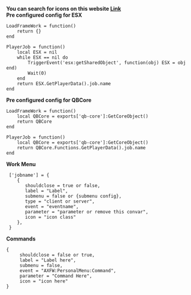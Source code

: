 **You can search for icons on this website <a href="https://fontawesome.com/v5.15/how-to-use/on-the-web/referencing-icons/basic-use">Link</a>**<br>
**Pre configured config for ESX**
````
LoadFrameWork = function()
    return {}
end

PlayerJob = function()
    local ESX = nil
    while ESX == nil do 
        TriggerEvent('esx:getSharedObject', function(obj) ESX = obj end)
        Wait(0)
    end
    return ESX.GetPlayerData().job.name
end
````
**Pre configured config for QBCore**
````
LoadFrameWork = function()
    local QBCore = exports['qb-core']:GetCoreObject()
    return QBCore
end

PlayerJob = function()
    local QBCore = exports['qb-core']:GetCoreObject()
    return QBCore.Functions.GetPlayerData().job.name
end
````

**Work Menu**
````
 ['jobname'] = {
    {
       shouldclose = true or false,
       label = "Label",
       submenu = false or {submenu config},
       type = "client or server",
       event = "eventname",
       parameter = "parameter or remove this convar",
       icon = "icon class"
    },
 }
 ````
**Commands**
````
{
     shouldclose = false or true,
     label = "Label here",
     submenu = false,
     event = "AXFW:PersonalMenu:Command",
     parameter = "Command Here",
     icon = "icon here"
}

